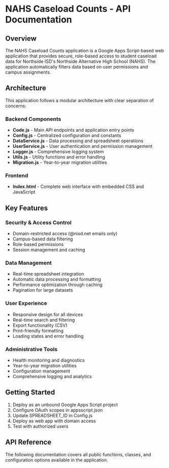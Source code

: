 # NAHS Caseload Counts - API Documentation

## Overview

The NAHS Caseload Counts application is a Google Apps Script-based web application that provides secure, role-based access to student caseload data for Northside ISD's Northside Alternative High School (NAHS). The application automatically filters data based on user permissions and campus assignments.

## Architecture

This application follows a modular architecture with clear separation of concerns:

### Backend Components
- **Code.js** - Main API endpoints and application entry points
- **Config.js** - Centralized configuration and constants
- **DataService.js** - Data processing and spreadsheet operations
- **UserService.js** - User authentication and permission management
- **Logger.js** - Comprehensive logging system
- **Utils.js** - Utility functions and error handling
- **Migration.js** - Year-to-year migration utilities

### Frontend
- **Index.html** - Complete web interface with embedded CSS and JavaScript

## Key Features

### Security & Access Control
- Domain-restricted access (@nisd.net emails only)
- Campus-based data filtering
- Role-based permissions
- Session management and caching

### Data Management
- Real-time spreadsheet integration
- Automatic data processing and formatting
- Performance optimization through caching
- Pagination for large datasets

### User Experience
- Responsive design for all devices
- Real-time search and filtering
- Export functionality (CSV)
- Print-friendly formatting
- Loading states and error handling

### Administrative Tools
- Health monitoring and diagnostics
- Year-to-year migration utilities
- Configuration management
- Comprehensive logging and analytics

## Getting Started

1. Deploy as an unbound Google Apps Script project
2. Configure OAuth scopes in appsscript.json
3. Update SPREADSHEET_ID in Config.js
4. Deploy as web app with domain access
5. Test with authorized users

## API Reference

The following documentation covers all public functions, classes, and configuration options available in the application.
